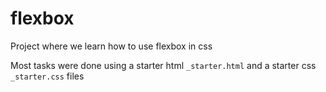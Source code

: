 # flexbox

Project where we learn how to use flexbox in css

Most tasks were done using a starter html `_starter.html` and a starter css `_starter.css` files